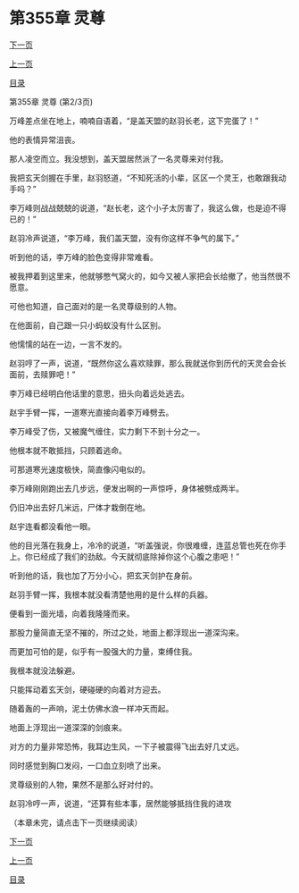 <h1>第355章   灵尊</h1>
            <div><p><a href="./1064_%E7%AC%AC355%E7%AB%A0_%E7%81%B5%E5%B0%8A.md">下一页</a></p><p><a href="./1062_%E7%AC%AC355%E7%AB%A0_%E7%81%B5%E5%B0%8A.md">上一页</a></p><p><a href="../">目录</a></p></div>
            <div><p>第355章   灵尊 (第2/3页)</p><p>万峰差点坐在地上，喃喃自语着，“是盖天盟的赵羽长老，这下完蛋了！”</p><p>他的表情异常沮丧。</p><p>那人凌空而立。我没想到，盖天盟居然派了一名灵尊来对付我。</p><p>我把玄天剑握在手里，赵羽怒道，“不知死活的小辈，区区一个灵王，也敢跟我动手吗？”</p><p>李万峰则战战兢兢的说道，“赵长老，这个小子太厉害了，我这么做，也是迫不得已的！”</p><p>赵羽冷声说道，“李万峰，我们盖天盟，没有你这样不争气的属下。”</p><p>听到他的话，李万峰的脸色变得非常难看。</p><p>被我押着到这里来，他就够憋气窝火的，如今又被人家把会长给撤了，他当然很不愿意。</p><p>可他也知道，自己面对的是一名灵尊级别的人物。</p><p>在他面前，自己跟一只小蚂蚁没有什么区别。</p><p>他懦懦的站在一边，一言不发的。</p><p>赵羽哼了一声，说道，“既然你这么喜欢赎罪，那么我就送你到历代的天灵会会长面前，去赎罪吧！”</p><p>李万峰已经明白他话里的意思，扭头向着远处逃去。</p><p>赵宇手臂一挥，一道寒光直接向着李万峰劈去。</p><p>李万峰受了伤，又被魔气缠住，实力剩下不到十分之一。</p><p>他根本就不敢抵挡，只顾着逃命。</p><p>可那道寒光速度极快，简直像闪电似的。</p><p>李万峰刚刚跑出去几步远，便发出啊的一声惊呼，身体被劈成两半。</p><p>仍旧冲出去好几米远，尸体才栽倒在地。</p><p>赵宇连看都没看他一眼。</p><p>他的目光落在我身上，冷冷的说道，“听盖强说，你很难缠，连蓝总管也死在你手上。你已经成了我们的劲敌。今天就彻底除掉你这个心腹之患吧！”</p><p>听到他的话，我也加了万分小心，把玄天剑护在身前。</p><p>赵羽手臂一挥，我根本就没看清楚他用的是什么样的兵器。</p><p>便看到一面光墙，向着我隆隆而来。</p><p>那股力量简直无坚不摧的，所过之处，地面上都浮现出一道深沟来。</p><p>而更加可怕的是，似乎有一股强大的力量，束缚住我。</p><p>我根本就没法躲避。</p><p>只能挥动着玄天剑，硬碰硬的向着对方迎去。</p><p>随着轰的一声响，泥土仿佛水浪一样冲天而起。</p><p>地面上浮现出一道深深的剑痕来。</p><p>对方的力量非常恐怖，我耳边生风，一下子被震得飞出去好几丈远。</p><p>同时感觉到胸口发闷，一口血立刻喷了出来。</p><p>灵尊级别的人物，果然不是那么好对付的。</p><p>赵羽冷哼一声，说道，“还算有些本事，居然能够抵挡住我的进攻</p><p>（本章未完，请点击下一页继续阅读）</p></div>
            <div><p><a href="./1064_%E7%AC%AC355%E7%AB%A0_%E7%81%B5%E5%B0%8A.md">下一页</a></p><p><a href="./1062_%E7%AC%AC355%E7%AB%A0_%E7%81%B5%E5%B0%8A.md">上一页</a></p><p><a href="../">目录</a></p></div>